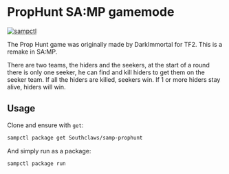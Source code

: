 # PropHunt SA:MP gamemode

[![sampctl](https://shields.southcla.ws/badge/sampctl-samp--prophunt-2f2f2f.svg?style=for-the-badge)](https://github.com/Southclaws/samp-prophunt)

The Prop Hunt game was originally made by DarkImmortal for TF2. This is a remake
in SA:MP.

There are two teams, the hiders and the seekers, at the start of a round there
is only one seeker, he can find and kill hiders to get them on the seeker team.
If all the hiders are killed, seekers win. If 1 or more hiders stay alive,
hiders will win.

## Usage

Clone and ensure with `get`:

```bash
sampctl package get Southclaws/samp-prophunt
```

And simply run as a package:

```bash
sampctl package run
```
